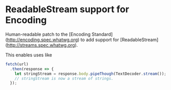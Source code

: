 # ReadableStream support for Encoding
Human-readable patch to the [Encoding Standard]
(http://encoding.spec.whatwg.org) to add support for [ReadableStream] (http://streams.spec.whatwg.org).

This enables uses like

```javascript
fetch(url)
  .then(response => {
    let stringStream = response.body.pipeThough(TextDecoder.stream());
    // stringStream is now a stream of strings.
  });
```

